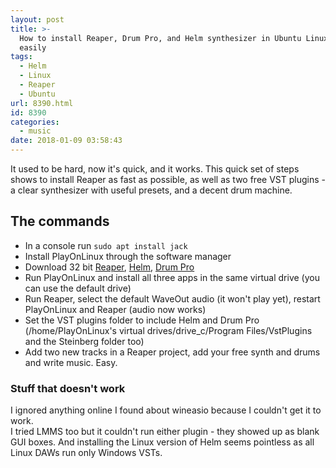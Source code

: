 ```yaml
---
layout: post
title: >-
  How to install Reaper, Drum Pro, and Helm synthesizer in Ubuntu Linux fast &
  easily
tags:
  - Helm
  - Linux
  - Reaper
  - Ubuntu
url: 8390.html
id: 8390
categories:
  - music
date: 2018-01-09 03:58:43
---
```


It used to be hard, now it's quick, and it works. This quick set of steps shows to install Reaper as fast as possible, as well as two free VST plugins - a clear synthesizer with useful presets, and a decent drum machine.

## The commands
* In a console run `sudo apt install jack`
* Install PlayOnLinux through the software manager
* Download 32 bit [Reaper](https://www.reaper.fm/download.php), [Helm](http://tytel.org/helm/direct_downloads/), [Drum Pro](https://www.studiolinked.com/drum-pro/)
* Run PlayOnLinux and install all three apps in the same virtual drive (you can use the default drive)
* Run Reaper, select the default WaveOut audio (it won't play yet), restart PlayOnLinux and Reaper (audio now works)
* Set the VST plugins folder to include Helm and Drum Pro (/home/PlayOnLinux's virtual drives/drive_c/Program Files/VstPlugins and the Steinberg folder too)
* Add two new tracks in a Reaper project, add your free synth and drums and write music. Easy.

### Stuff that doesn't work

I ignored anything online I found about wineasio because I couldn't get it to work.  
I tried LMMS too but it couldn't run either plugin - they showed up as blank GUI boxes. And installing the Linux version of Helm seems pointless as all Linux DAWs run only Windows VSTs.
